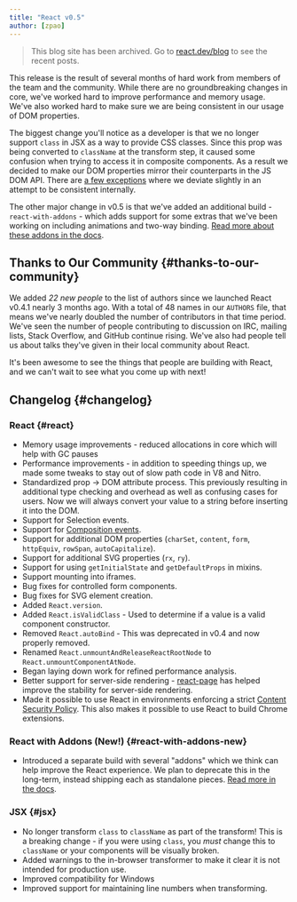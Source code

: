 ```yaml
---
title: "React v0.5"
author: [zpao]
---
```


<div class="scary">

> This blog site has been archived. Go to [react.dev/blog](https://react.dev/blog) to see the recent posts.

</div>

This release is the result of several months of hard work from members of the team and the community. While there are no groundbreaking changes in core, we've worked hard to improve performance and memory usage. We've also worked hard to make sure we are being consistent in our usage of DOM properties.

The biggest change you'll notice as a developer is that we no longer support `class` in JSX as a way to provide CSS classes. Since this prop was being converted to `className` at the transform step, it caused some confusion when trying to access it in composite components. As a result we decided to make our DOM properties mirror their counterparts in the JS DOM API. There are [a few exceptions](https://github.com/facebook/react/blob/main/src/dom/DefaultDOMPropertyConfig.js#L156) where we deviate slightly in an attempt to be consistent internally.

The other major change in v0.5 is that we've added an additional build - `react-with-addons` - which adds support for some extras that we've been working on including animations and two-way binding. [Read more about these addons in the docs](/docs/addons.html).

## Thanks to Our Community {#thanks-to-our-community}

We added *22 new people* to the list of authors since we launched React v0.4.1 nearly 3 months ago. With a total of 48 names in our `AUTHORS` file, that means we've nearly doubled the number of contributors in that time period. We've seen the number of people contributing to discussion on IRC, mailing lists, Stack Overflow, and GitHub continue rising. We've also had people tell us about talks they've given in their local community about React.

It's been awesome to see the things that people are building with React, and we can't wait to see what you come up with next!


## Changelog {#changelog}

### React {#react}

* Memory usage improvements - reduced allocations in core which will help with GC pauses
* Performance improvements - in addition to speeding things up, we made some tweaks to stay out of slow path code in V8 and Nitro.
* Standardized prop -> DOM attribute process. This previously resulting in additional type checking and overhead as well as confusing cases for users. Now we will always convert your value to a string before inserting it into the DOM.
* Support for Selection events.
* Support for [Composition events](https://developer.mozilla.org/en-US/docs/Web/API/CompositionEvent).
* Support for additional DOM properties (`charSet`, `content`, `form`, `httpEquiv`, `rowSpan`, `autoCapitalize`).
* Support for additional SVG properties (`rx`, `ry`).
* Support for using `getInitialState` and `getDefaultProps` in mixins.
* Support mounting into iframes.
* Bug fixes for controlled form components.
* Bug fixes for SVG element creation.
* Added `React.version`.
* Added `React.isValidClass` - Used to determine if a value is a valid component constructor.
* Removed `React.autoBind` - This was deprecated in v0.4 and now properly removed.
* Renamed `React.unmountAndReleaseReactRootNode` to `React.unmountComponentAtNode`.
* Began laying down work for refined performance analysis.
* Better support for server-side rendering - [react-page](https://github.com/facebook/react-page) has helped improve the stability for server-side rendering.
* Made it possible to use React in environments enforcing a strict [Content Security Policy](https://developer.mozilla.org/en-US/docs/Security/CSP/Introducing_Content_Security_Policy). This also makes it possible to use React to build Chrome extensions.

### React with Addons (New!) {#react-with-addons-new}

* Introduced a separate build with several "addons" which we think can help improve the React experience. We plan to deprecate this in the long-term, instead shipping each as standalone pieces. [Read more in the docs](/docs/addons.html).

### JSX {#jsx}

* No longer transform `class` to `className` as part of the transform! This is a breaking change - if you were using `class`, you *must* change this to `className` or your components will be visually broken.
* Added warnings to the in-browser transformer to make it clear it is not intended for production use.
* Improved compatibility for Windows
* Improved support for maintaining line numbers when transforming.
